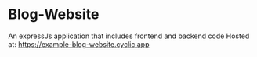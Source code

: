 # Blog-Website
 An expressJs application that includes frontend and backend code
Hosted at: https://example-blog-website.cyclic.app
